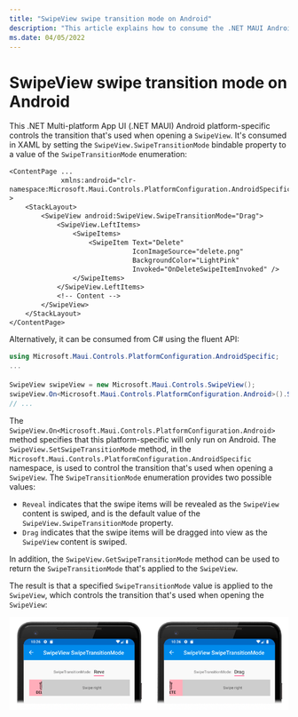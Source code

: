 ```yaml
---
title: "SwipeView swipe transition mode on Android"
description: "This article explains how to consume the .NET MAUI Android platform-specific that controls the transition that's used when opening a SwipeView."
ms.date: 04/05/2022
---
```


# SwipeView swipe transition mode on Android

This .NET Multi-platform App UI (.NET MAUI) Android platform-specific controls the transition that's used when opening a `SwipeView`. It's consumed in XAML by setting the `SwipeView.SwipeTransitionMode` bindable property to a value of the `SwipeTransitionMode` enumeration:

```xaml
<ContentPage ...
             xmlns:android="clr-namespace:Microsoft.Maui.Controls.PlatformConfiguration.AndroidSpecific;assembly=Microsoft.Maui.Controls" >
    <StackLayout>
        <SwipeView android:SwipeView.SwipeTransitionMode="Drag">
            <SwipeView.LeftItems>
                <SwipeItems>
                    <SwipeItem Text="Delete"
                               IconImageSource="delete.png"
                               BackgroundColor="LightPink"
                               Invoked="OnDeleteSwipeItemInvoked" />
                </SwipeItems>
            </SwipeView.LeftItems>
            <!-- Content -->
        </SwipeView>
    </StackLayout>
</ContentPage>
```

Alternatively, it can be consumed from C# using the fluent API:

```csharp
using Microsoft.Maui.Controls.PlatformConfiguration.AndroidSpecific;
...

SwipeView swipeView = new Microsoft.Maui.Controls.SwipeView();
swipeView.On<Microsoft.Maui.Controls.PlatformConfiguration.Android>().SetSwipeTransitionMode(SwipeTransitionMode.Drag);
// ...
```

The `SwipeView.On<Microsoft.Maui.Controls.PlatformConfiguration.Android>` method specifies that this platform-specific will only run on Android. The `SwipeView.SetSwipeTransitionMode` method, in the `Microsoft.Maui.Controls.PlatformConfiguration.AndroidSpecific` namespace, is used to control the transition that's used when opening a `SwipeView`. The `SwipeTransitionMode` enumeration provides two possible values:

- `Reveal` indicates that the swipe items will be revealed as the `SwipeView` content is swiped, and is the default value of the `SwipeView.SwipeTransitionMode` property.
- `Drag` indicates that the swipe items will be dragged into view as the `SwipeView` content is swiped.

In addition, the `SwipeView.GetSwipeTransitionMode` method can be used to return the `SwipeTransitionMode` that's applied to the `SwipeView`.

The result is that a specified `SwipeTransitionMode` value is applied to the `SwipeView`, which controls the transition that's used when opening the `SwipeView`:

![Screenshot of SwipeView SwipeTransitionModes, on Android](media/swipeview-swipetransitionmode/swipetransitionmode.png)
